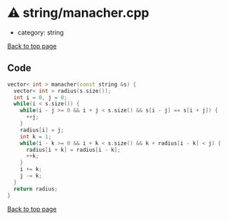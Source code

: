 <!-- mathjax config similar to math.stackexchange -->
<script type="text/javascript" async
  src="https://cdnjs.cloudflare.com/ajax/libs/mathjax/2.7.5/MathJax.js?config=TeX-MML-AM_CHTML">
</script>
<script type="text/x-mathjax-config">
  MathJax.Hub.Config({
    TeX: { equationNumbers: { autoNumber: "AMS" }},
    tex2jax: {
      inlineMath: [ ['$','$'] ],
      processEscapes: true
    },
    "HTML-CSS": { matchFontHeight: false },
    displayAlign: "left",
    displayIndent: "2em"
  });
</script>

<script type="text/javascript" src="https://cdnjs.cloudflare.com/ajax/libs/jquery/3.4.1/jquery.min.js"></script>
<script src="https://cdn.jsdelivr.net/npm/jquery-balloon-js@1.1.2/jquery.balloon.min.js" integrity="sha256-ZEYs9VrgAeNuPvs15E39OsyOJaIkXEEt10fzxJ20+2I=" crossorigin="anonymous"></script>
<script type="text/javascript" src="../../assets/js/copy-button.js"></script>
<link rel="stylesheet" href="../../assets/css/copy-button.css" />


# :warning: string/manacher.cpp
* category: string


[Back to top page](../../index.html)



## Code
```cpp
vector< int > manacher(const string &s) {
  vector< int > radius(s.size());
  int i = 0, j = 0;
  while(i < s.size()) {
    while(i - j >= 0 && i + j < s.size() && s[i - j] == s[i + j]) {
      ++j;
    }
    radius[i] = j;
    int k = 1;
    while(i - k >= 0 && i + k < s.size() && k + radius[i - k] < j) {
      radius[i + k] = radius[i - k];
      ++k;
    }
    i += k;
    j -= k;
  }
  return radius;
}

```

[Back to top page](../../index.html)

